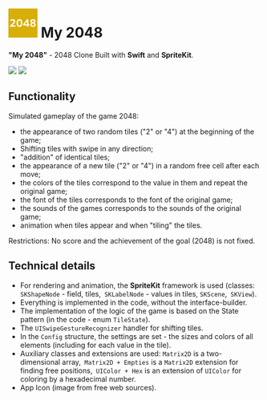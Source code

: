 # ![](https://github.com/DmitrJuga/My2048/blob/master/My2048/Images.xcassets/AppIcon.appiconset/2048_app_icon-29@2x.png)  My 2048

**"My 2048"** - 2048 Clone Built with **Swift** and **SpriteKit**.

![](https://github.com/jamesjackson69/My2048/blob/English/screenshot1.png)
![](https://github.com/jamesjackson69/My2048/blob/English/screenshot2.png)


## Functionality

Simulated gameplay of the game 2048:
- the appearance of two random tiles ("2" or "4") at the beginning of the game;
- Shifting tiles with swipe in any direction;
- "addition" of identical tiles;
- the appearance of a new tile ("2" or "4") in a random free cell after each move;
- the colors of the tiles correspond to the value in them and repeat the original game;
- the font of the tiles corresponds to the font of the original game;
- the sounds of the games corresponds to the sounds of the original game;
- animation when tiles appear and when "tiling" the tiles.

Restrictions: No score and the achievement of the goal (2048) is not fixed.

## Technical details

- For rendering and animation, the **SpriteKit** framework is used (classes: `SKShapeNode` - field, tiles,` SKLabelNode` - values ​​in tiles, `SKScene`,` SKView`).
- Everything is implemented in the code, without the interface-builder.
- The implementation of the logic of the game is based on the State pattern (in the code - enum `TileState`).
- The `UISwipeGestureRecognizer` handler for shifting tiles.
- In the `Config` structure, the settings are set - the sizes and colors of all elements (including for each value in the tile).
- Auxiliary classes and extensions are used: `Matrix2D` is a two-dimensional array,` Matrix2D + Empties` is a `Matrix2D` extension for finding free positions,` UIColor + Hex` is an extension of `UIColor` for coloring by a hexadecimal number.
- App Icon (image from free web sources).
